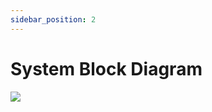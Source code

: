 ```yaml
---
sidebar_position: 2
---
```


# System Block Diagram

<img src="https://media.discordapp.net/attachments/1150951348754456610/1153032811310223452/image.png?width=901&height=671">